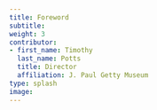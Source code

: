 ```yaml
---
title: Foreword
subtitle:
weight: 3
contributor:
- first_name: Timothy
  last_name: Potts
  title: Director
  affiliation: J. Paul Getty Museum
type: splash
image:
---
```

